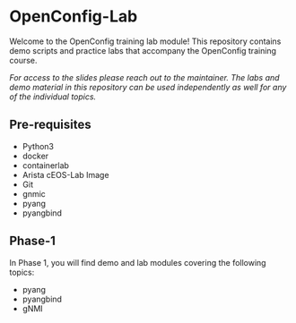 # OpenConfig-Lab

Welcome to the OpenConfig training lab module! This repository contains demo scripts and practice labs that accompany the OpenConfig training course.

*For access to the slides please reach out to the maintainer. The labs and demo material in this repository can be used independently as well for any of the individual topics.*

## Pre-requisites

* Python3
* docker
* containerlab
* Arista cEOS-Lab Image
* Git
* gnmic
* pyang
* pyangbind

## Phase-1

In Phase 1, you will find demo and lab modules covering the following topics:

* pyang
* pyangbind
* gNMI
